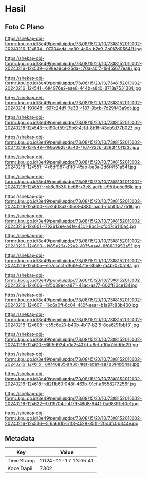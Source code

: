 # Hasil

## Foto C Plano

https://sirekap-obj-formc.kpu.go.id/3e49/pemilu/pdpr/73/08/15/20/10/7308152010002-20240216-124534--07304cdd-ec89-4e9a-b2c9-2a987d95647f.jpg

https://sirekap-obj-formc.kpu.go.id/3e49/pemilu/pdpr/73/08/15/20/10/7308152010002-20240216-124539--398ea9cd-25da-470a-a0f7-19455677ea88.jpg

https://sirekap-obj-formc.kpu.go.id/3e49/pemilu/pdpr/73/08/15/20/10/7308152010002-20240216-124541--684976e2-eae8-444b-a8d0-8718a7531384.jpg

https://sirekap-obj-formc.kpu.go.id/3e49/pemilu/pdpr/73/08/15/20/10/7308152010002-20240214-193848--697c24d5-7e33-4187-9bcb-7d29ff43a9db.jpg

https://sirekap-obj-formc.kpu.go.id/3e49/pemilu/pdpr/73/08/15/20/10/7308152010002-20240216-124543--c190ef59-29b6-4c1d-8b19-43eb9d77b022.jpg

https://sirekap-obj-formc.kpu.go.id/3e49/pemilu/pdpr/73/08/15/20/10/7308152010002-20240216-124548--159a9929-9a43-4fd7-823b-d292f40f123d.jpg

https://sirekap-obj-formc.kpu.go.id/3e49/pemilu/pdpr/73/08/15/20/10/7308152010002-20240216-124551--4e6df987-d1f0-45ab-ba3a-2d6f4551a54f.jpg

https://sirekap-obj-formc.kpu.go.id/3e49/pemilu/pdpr/73/08/15/20/10/7308152010002-20240216-124557--cb6c9536-bc68-43e8-ae7b-c957be5c66fe.jpg

https://sirekap-obj-formc.kpu.go.id/3e49/pemilu/pdpr/73/08/15/20/10/7308152010002-20240216-124600--5e2403a8-35e3-4880-aacd-cbbff3a77516.jpg

https://sirekap-obj-formc.kpu.go.id/3e49/pemilu/pdpr/73/08/15/20/10/7308152010002-20240216-124601--703613ee-a4fe-45c1-8bc5-cfc47d6110a4.jpg

https://sirekap-obj-formc.kpu.go.id/3e49/pemilu/pdpr/73/08/15/20/10/7308152010002-20240216-124603--1965e22e-22e2-487f-aae4-8f6803952a55.jpg

https://sirekap-obj-formc.kpu.go.id/3e49/pemilu/pdpr/73/08/15/20/10/7308152010002-20240216-124605--eb7ccccf-d869-421e-8b58-7a4be070a18a.jpg

https://sirekap-obj-formc.kpu.go.id/3e49/pemilu/pdpr/73/08/15/20/10/7308152010002-20240216-124606--bf5b39ec-a871-48ac-aa77-602ff80ce134.jpg

https://sirekap-obj-formc.kpu.go.id/3e49/pemilu/pdpr/73/08/15/20/10/7308152010002-20240216-124607--16c6a0ff-6c04-460f-aea4-b1a97d83b400.jpg

https://sirekap-obj-formc.kpu.go.id/3e49/pemilu/pdpr/73/08/15/20/10/7308152010002-20240216-124608--c55c6e23-b40b-4b17-b2f5-8ca6291bbf31.jpg

https://sirekap-obj-formc.kpu.go.id/3e49/pemilu/pdpr/73/08/15/20/10/7308152010002-20240216-124610--66f5d934-c1a2-437d-a6e1-c10a7ddd0d29.jpg

https://sirekap-obj-formc.kpu.go.id/3e49/pemilu/pdpr/73/08/15/20/10/7308152010002-20240216-124615--80748a35-a43c-4fef-ada9-aa78344b54ae.jpg

https://sirekap-obj-formc.kpu.go.id/3e49/pemilu/pdpr/73/08/15/20/10/7308152010002-20240216-124618--df2f1b60-048f-463b-91cf-a6558277256f.jpg

https://sirekap-obj-formc.kpu.go.id/3e49/pemilu/pdpr/73/08/15/20/10/7308152010002-20240216-124622--0d19704d-4f79-48d8-944f-0a98391ef0e1.jpg

https://sirekap-obj-formc.kpu.go.id/3e49/pemilu/pdpr/73/08/15/20/10/7308152010002-20240216-124536--5f6a661b-51f3-4528-85fb-20d4f40b344e.jpg


## Metadata

| Key        | Value               |
| ---------- | ------------------- |
| Time Stamp | 2024-02-17 13:05:41 |
| Kode Dapil | 7302                |



